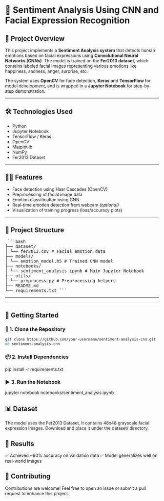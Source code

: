 # 🧠 Sentiment Analysis Using CNN and Facial Expression Recognition

## 📌 Project Overview

This project implements a **Sentiment Analysis system** that detects human emotions based on facial expressions using **Convolutional Neural Networks (CNNs)**. The model is trained on the **Fer2013 dataset**, which contains labeled facial images representing various emotions like happiness, sadness, anger, surprise, etc.

The system uses **OpenCV** for face detection, **Keras** and **TensorFlow** for model development, and is wrapped in a **Jupyter Notebook** for step-by-step demonstration.

---

## 🛠️ Technologies Used

- Python
- Jupyter Notebook
- TensorFlow / Keras
- OpenCV
- Matplotlib
- NumPy
- Fer2013 Dataset

---

## 🧑‍🎓 Features

- Face detection using Haar Cascades (OpenCV)
- Preprocessing of facial image data
- Emotion classification using CNN
- Real-time emotion detection from webcam *(optional)*
- Visualization of training progress (loss/accuracy plots)

---

## 📂 Project Structure
<pre> ```bash
├── dataset/
│ └── fer2013.csv # Facial emotion data
├── models/
│ └── emotion_model.h5 # Trained CNN model
├── notebooks/
│ └── sentiment_analysis.ipynb # Main Jupyter Notebook
├── utils/
│ └── preprocess.py # Preprocessing helpers
├── README.md
└── requirements.txt ``` </pre>

---

---

## 🚀 Getting Started

### 🔄 1. Clone the Repository

```bash
git clone https://github.com/your-username/sentiment-analysis-cnn.git
cd sentiment-analysis-cnn
```
### 📦 2. Install Dependencies
pip install -r requirements.txt

### ▶️ 3. Run the Notebook
jupyter notebook notebooks/sentiment_analysis.ipynb

## 📊 Dataset
The model uses the Fer2013 Dataset. It contains 48x48 grayscale facial expression images.
Download and place it under the dataset/ directory.

## 🎯 Results
✅ Achieved ~90% accuracy on validation data
✅ Model generalizes well on real-world images

## 🤝 Contributing
Contributions are welcome!
Feel free to open an issue or submit a pull request to enhance this project.




